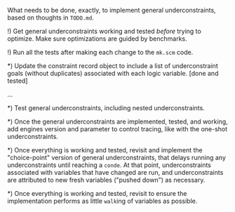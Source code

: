 What needs to be done, exactly, to implement general underconstraints,
based on thoughts in `TODO.md`.

!) Get general underconstraints working and tested *before* trying to
 optimize.  Make sure optimizations are guided by benchmarks.

!) Run all the tests after making each change to the `mk.scm` code.


*) Update the constraint record object to include a list of
 underconstraint goals (without duplicates) associated with each logic
 variable. [done and tested]

...

*) Test general underconstraints, including nested underconstraints.

*) Once the general underconstraints are implemented, tested, and
 working, add engines version and parameter to control tracing, like
 with the one-shot underconstraints.

*) Once everything is working and tested, revisit and implement the
 "choice-point" version of general underconstraints, that delays
 running any underconstraints until reaching a `conde`.  At that
 point, underconstraints associated with variables that have changed
 are run, and underconstraints are attributed to new fresh variables
 ("pushed down") as necessary.

*) Once everything is working and tested, revisit to ensure the
 implementation performs as little `walk`ing of variables as possible.